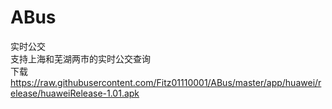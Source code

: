 # ABus
实时公交  
支持上海和芜湖两市的实时公交查询  
下载
https://raw.githubusercontent.com/Fitz01110001/ABus/master/app/huawei/release/huaweiRelease-1.01.apk
